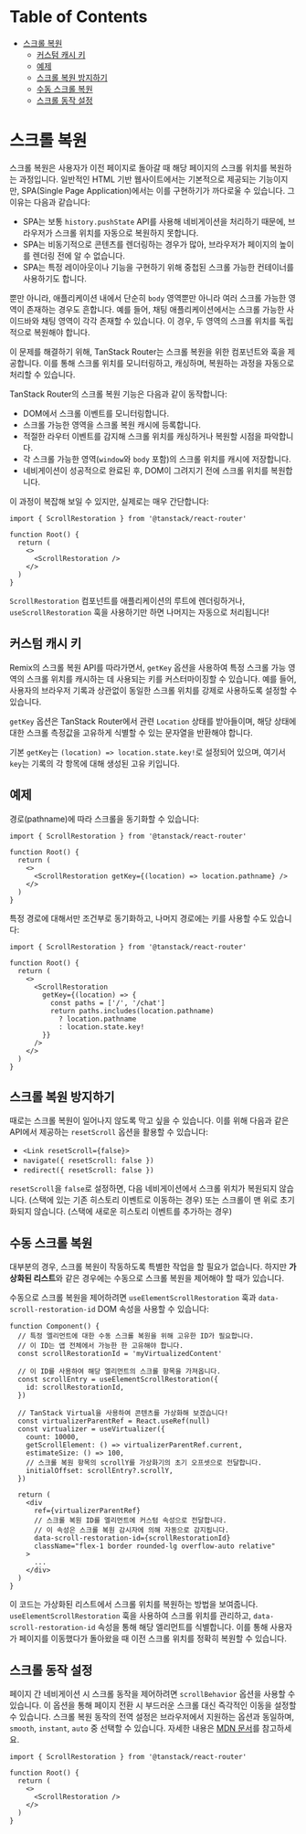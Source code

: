 # Table of Contents

- [스크롤 복원](#스크롤-복원)
  - [커스텀 캐시 키](#커스텀-캐시-키)
  - [예제](#예제)
  - [스크롤 복원 방지하기](#스크롤-복원-방지하기)
  - [수동 스크롤 복원](#수동-스크롤-복원)
  - [스크롤 동작 설정](#스크롤-동작-설정)

# 스크롤 복원

스크롤 복원은 사용자가 이전 페이지로 돌아갈 때 해당 페이지의 스크롤 위치를 복원하는 과정입니다. 일반적인 HTML 기반 웹사이트에서는 기본적으로 제공되는 기능이지만, SPA(Single Page Application)에서는 이를 구현하기가 까다로울 수 있습니다. 그 이유는 다음과 같습니다:

- SPA는 보통 `history.pushState` API를 사용해 네비게이션을 처리하기 때문에, 브라우저가 스크롤 위치를 자동으로 복원하지 못합니다.
- SPA는 비동기적으로 콘텐츠를 렌더링하는 경우가 많아, 브라우저가 페이지의 높이를 렌더링 전에 알 수 없습니다.
- SPA는 특정 레이아웃이나 기능을 구현하기 위해 중첩된 스크롤 가능한 컨테이너를 사용하기도 합니다.

뿐만 아니라, 애플리케이션 내에서 단순히 `body` 영역뿐만 아니라 여러 스크롤 가능한 영역이 존재하는 경우도 흔합니다. 예를 들어, 채팅 애플리케이션에서는 스크롤 가능한 사이드바와 채팅 영역이 각각 존재할 수 있습니다. 이 경우, 두 영역의 스크롤 위치를 독립적으로 복원해야 합니다.

이 문제를 해결하기 위해, TanStack Router는 스크롤 복원을 위한 컴포넌트와 훅을 제공합니다. 이를 통해 스크롤 위치를 모니터링하고, 캐싱하며, 복원하는 과정을 자동으로 처리할 수 있습니다.

TanStack Router의 스크롤 복원 기능은 다음과 같이 동작합니다:

- DOM에서 스크롤 이벤트를 모니터링합니다.
- 스크롤 가능한 영역을 스크롤 복원 캐시에 등록합니다.
- 적절한 라우터 이벤트를 감지해 스크롤 위치를 캐싱하거나 복원할 시점을 파악합니다.
- 각 스크롤 가능한 영역(`window`와 `body` 포함)의 스크롤 위치를 캐시에 저장합니다.
- 네비게이션이 성공적으로 완료된 후, DOM이 그려지기 전에 스크롤 위치를 복원합니다.

이 과정이 복잡해 보일 수 있지만, 실제로는 매우 간단합니다:

```tsx
import { ScrollRestoration } from '@tanstack/react-router'

function Root() {
  return (
    <>
      <ScrollRestoration />
    </>
  )
}
```

`ScrollRestoration` 컴포넌트를 애플리케이션의 루트에 렌더링하거나, `useScrollRestoration` 훅을 사용하기만 하면 나머지는 자동으로 처리됩니다!


## 커스텀 캐시 키

Remix의 스크롤 복원 API를 따라가면서, `getKey` 옵션을 사용하여 특정 스크롤 가능 영역의 스크롤 위치를 캐시하는 데 사용되는 키를 커스터마이징할 수 있습니다. 예를 들어, 사용자의 브라우저 기록과 상관없이 동일한 스크롤 위치를 강제로 사용하도록 설정할 수 있습니다.

`getKey` 옵션은 TanStack Router에서 관련 `Location` 상태를 받아들이며, 해당 상태에 대한 스크롤 측정값을 고유하게 식별할 수 있는 문자열을 반환해야 합니다.

기본 `getKey`는 `(location) => location.state.key!`로 설정되어 있으며, 여기서 `key`는 기록의 각 항목에 대해 생성된 고유 키입니다.


## 예제

경로(pathname)에 따라 스크롤을 동기화할 수 있습니다:

```tsx
import { ScrollRestoration } from '@tanstack/react-router'

function Root() {
  return (
    <>
      <ScrollRestoration getKey={(location) => location.pathname} />
    </>
  )
}
```

특정 경로에 대해서만 조건부로 동기화하고, 나머지 경로에는 키를 사용할 수도 있습니다:

```tsx
import { ScrollRestoration } from '@tanstack/react-router'

function Root() {
  return (
    <>
      <ScrollRestoration
        getKey={(location) => {
          const paths = ['/', '/chat']
          return paths.includes(location.pathname)
            ? location.pathname
            : location.state.key!
        }}
      />
    </>
  )
}
```


## 스크롤 복원 방지하기

때로는 스크롤 복원이 일어나지 않도록 막고 싶을 수 있습니다. 이를 위해 다음과 같은 API에서 제공하는 `resetScroll` 옵션을 활용할 수 있습니다:

- `<Link resetScroll={false}>`
- `navigate({ resetScroll: false })`
- `redirect({ resetScroll: false })`

`resetScroll`을 `false`로 설정하면, 다음 네비게이션에서 스크롤 위치가 복원되지 않습니다. (스택에 있는 기존 히스토리 이벤트로 이동하는 경우) 또는 스크롤이 맨 위로 초기화되지 않습니다. (스택에 새로운 히스토리 이벤트를 추가하는 경우)


## 수동 스크롤 복원

대부분의 경우, 스크롤 복원이 작동하도록 특별한 작업을 할 필요가 없습니다. 하지만 **가상화된 리스트**와 같은 경우에는 수동으로 스크롤 복원을 제어해야 할 때가 있습니다.

수동으로 스크롤 복원을 제어하려면 `useElementScrollRestoration` 훅과 `data-scroll-restoration-id` DOM 속성을 사용할 수 있습니다:

```tsx
function Component() {
  // 특정 엘리먼트에 대한 수동 스크롤 복원을 위해 고유한 ID가 필요합니다.
  // 이 ID는 앱 전체에서 가능한 한 고유해야 합니다.
  const scrollRestorationId = 'myVirtualizedContent'

  // 이 ID를 사용하여 해당 엘리먼트의 스크롤 항목을 가져옵니다.
  const scrollEntry = useElementScrollRestoration({
    id: scrollRestorationId,
  })

  // TanStack Virtual을 사용하여 콘텐츠를 가상화해 보겠습니다!
  const virtualizerParentRef = React.useRef(null)
  const virtualizer = useVirtualizer({
    count: 10000,
    getScrollElement: () => virtualizerParentRef.current,
    estimateSize: () => 100,
    // 스크롤 복원 항목의 scrollY를 가상화기의 초기 오프셋으로 전달합니다.
    initialOffset: scrollEntry?.scrollY,
  })

  return (
    <div
      ref={virtualizerParentRef}
      // 스크롤 복원 ID를 엘리먼트에 커스텀 속성으로 전달합니다.
      // 이 속성은 스크롤 복원 감시자에 의해 자동으로 감지됩니다.
      data-scroll-restoration-id={scrollRestorationId}
      className="flex-1 border rounded-lg overflow-auto relative"
    >
      ...
    </div>
  )
}
```

이 코드는 가상화된 리스트에서 스크롤 위치를 복원하는 방법을 보여줍니다. `useElementScrollRestoration` 훅을 사용하여 스크롤 위치를 관리하고, `data-scroll-restoration-id` 속성을 통해 해당 엘리먼트를 식별합니다. 이를 통해 사용자가 페이지를 이동했다가 돌아왔을 때 이전 스크롤 위치를 정확히 복원할 수 있습니다.


## 스크롤 동작 설정

페이지 간 네비게이션 시 스크롤 동작을 제어하려면 `scrollBehavior` 옵션을 사용할 수 있습니다. 이 옵션을 통해 페이지 전환 시 부드러운 스크롤 대신 즉각적인 이동을 설정할 수 있습니다. 스크롤 복원 동작의 전역 설정은 브라우저에서 지원하는 옵션과 동일하며, `smooth`, `instant`, `auto` 중 선택할 수 있습니다. 자세한 내용은 [MDN 문서](https://developer.mozilla.org/en-US/docs/Web/API/Element/scrollIntoView#behavior)를 참고하세요.

```tsx
import { ScrollRestoration } from '@tanstack/react-router'

function Root() {
  return (
    <>
      <ScrollRestoration />
    </>
  )
}
```


